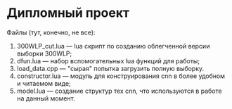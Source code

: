 # Дипломный проект
Файлы (тут, конечно, не все):
1) 300WLP_cut.lua — lua скрипт по созданию облегченной версии выборки 300WLP;
2) dfun.lua — набор вспомогательных lua функций для работы;
3) load_data.cpp — "сырая" попытка загрузить полную выборку.
4) constructor.lua — модуль для конструирования cnn в более удобном и читаемом виде;
5) model.lua — создание структур тех cnn, что используются в работе на данный момент.


